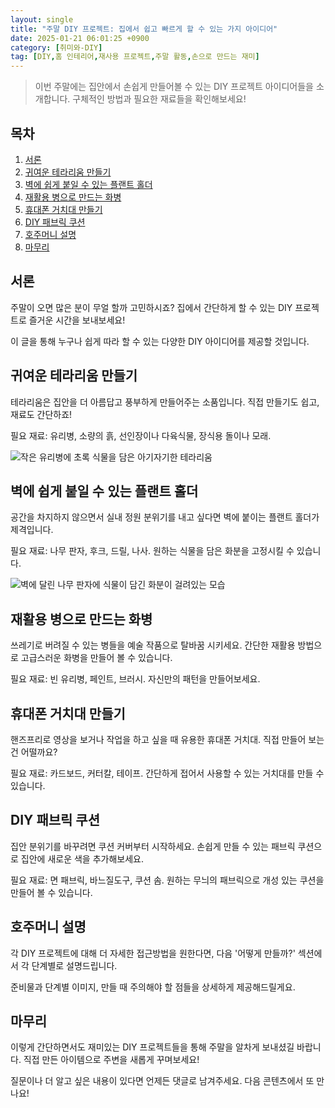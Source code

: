 ```yaml
---
layout: single
title: "주말 DIY 프로젝트: 집에서 쉽고 빠르게 할 수 있는 가지 아이디어"
date: 2025-01-21 06:01:25 +0900
category: [취미와-DIY]
tag: [DIY,홈 인테리어,재사용 프로젝트,주말 활동,손으로 만드는 재미]
---
```

  
> 이번 주말에는 집안에서 손쉽게 만들어볼 수 있는 DIY 프로젝트 아이디어들을 소개합니다. 구체적인 방법과 필요한 재료들을 확인해보세요!

## 목차
1. [서론](#서론)
2. [귀여운 테라리움 만들기](#귀여운-테라리움-만들기)
3. [벽에 쉽게 붙일 수 있는 플랜트 홀더](#벽에-쉽게-붙일-수-있는-플랜트-홀더)
4. [재활용 병으로 만드는 화병](#재활용-병으로-만드는-화병)
5. [휴대폰 거치대 만들기](#휴대폰-거치대-만들기)
6. [DIY 패브릭 쿠션](#diy-패브릭-쿠션)
7. [호주머니 설명](#호주머니-설명)
8. [마무리](#마무리)

## 서론

주말이 오면 많은 분이 무얼 할까 고민하시죠? 집에서 간단하게 할 수 있는 DIY 프로젝트로 즐거운 시간을 보내보세요!


이 글을 통해 누구나 쉽게 따라 할 수 있는 다양한 DIY 아이디어를 제공할 것입니다.



## 귀여운 테라리움 만들기

테라리움은 집안을 더 아름답고 풍부하게 만들어주는 소품입니다. 직접 만들기도 쉽고, 재료도 간단하죠!


필요 재료: 유리병, 소량의 흙, 선인장이나 다육식물, 장식용 돌이나 모래.


![작은 유리병에 초록 식물을 담은 아기자기한 테라리움](https://i.ibb.co/wdcRtwj/ShC0.png)



## 벽에 쉽게 붙일 수 있는 플랜트 홀더

공간을 차지하지 않으면서 실내 정원 분위기를 내고 싶다면 벽에 붙이는 플랜트 홀더가 제격입니다.


필요 재료: 나무 판자, 후크, 드릴, 나사. 원하는 식물을 담은 화분을 고정시킬 수 있습니다.


![벽에 달린 나무 판자에 식물이 담긴 화분이 걸려있는 모습](https://i.ibb.co/yWpxrC6/h-MAScgiyt9l9-XFFj-HJirzhd-RFg-I9-RRB4q-JDX8.png)



## 재활용 병으로 만드는 화병

쓰레기로 버려질 수 있는 병들을 예술 작품으로 탈바꿈 시키세요. 간단한 재활용 방법으로 고급스러운 화병을 만들어 볼 수 있습니다.


필요 재료: 빈 유리병, 페인트, 브러시. 자신만의 패턴을 만들어보세요.



## 휴대폰 거치대 만들기

핸즈프리로 영상을 보거나 작업을 하고 싶을 때 유용한 휴대폰 거치대. 직접 만들어 보는 건 어떨까요?


필요 재료: 카드보드, 커터칼, 테이프. 간단하게 접어서 사용할 수 있는 거치대를 만들 수 있습니다.



## DIY 패브릭 쿠션

집안 분위기를 바꾸려면 쿠션 커버부터 시작하세요. 손쉽게 만들 수 있는 패브릭 쿠션으로 집안에 새로운 색을 추가해보세요.


필요 재료: 면 패브릭, 바느질도구, 쿠션 솜. 원하는 무늬의 패브릭으로 개성 있는 쿠션을 만들어 볼 수 있습니다.



## 호주머니 설명

각 DIY 프로젝트에 대해 더 자세한 접근방법을 원한다면, 다음 '어떻게 만들까?' 섹션에서 각 단계별로 설명드립니다.


준비물과 단계별 이미지, 만들 때 주의해야 할 점들을 상세하게 제공해드릴게요.



## 마무리

이렇게 간단하면서도 재미있는 DIY 프로젝트들을 통해 주말을 알차게 보내셨길 바랍니다. 직접 만든 아이템으로 주변을 새롭게 꾸며보세요!


질문이나 더 알고 싶은 내용이 있다면 언제든 댓글로 남겨주세요. 다음 콘텐츠에서 또 만나요!

